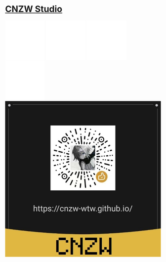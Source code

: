 # [CNZW Studio](https://cnzw-wtw.github.io/)
[![GitHub](/img/icon/github.png)](https://github.com/CNZW-WTW/)
[![Bilibili](/img/icon/bilibili.png)](https://space.bilibili.com/3493132140284888/)
[![X](/img/icon/twitter.png)](https://twitter.com/CNZW_WTW/)
[![E-mail](/img/icon/email.png)](mailto:cnzw-wtw@qq.com)  
![Donate CNZW](/img/pay/donate.jpg)
